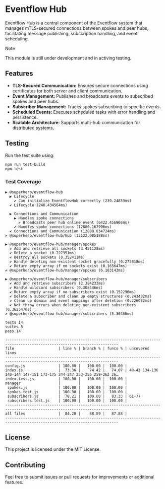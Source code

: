 # Eventflow Hub

Eventflow Hub is a central component of the Eventflow system that manages mTLS-secured connections between spokes and peer hubs, facilitating message publishing, subscription handling, and event scheduling.

> [!NOTE]
> This module is still under development and in activing testing.

## Features

- **TLS-Secured Communication:** Ensures secure connections using certificates for both server and client communication.
- **Event Management:** Publishes and broadcasts events to subscribed spokes and peer hubs.
- **Subscriber Management:** Tracks spokes subscribing to specific events.
- **Scheduled Events:** Executes scheduled tasks with error handling and persistence.
- **Scalable Architecture:** Supports multi-hub communication for distributed systems.

## Testing

Run the test suite using:

```bash
npm run test-build
npm test
```

### Test Coverage

```
▶ @superhero/eventflow-hub
  ▶ Lifecycle
    ✔ Can initialize EventflowHub correctly (239.24859ms)
  ✔ Lifecycle (240.434564ms)

  ▶ Connections and Communication
    ▶ Handles spoke connections
      ✔ Broadcasts peer hub online event (6422.456966ms)
    ✔ Handles spoke connections (12880.167996ms)
  ✔ Connections and Communication (12880.634724ms)
✔ @superhero/eventflow-hub/hub (13122.085188ms)

▶ @superhero/eventflow-hub/manager/spokes
  ✔ Add and retrieve all sockets (3.451128ms)
  ✔ Delete a socket (0.227951ms)
  ✔ Destroy all sockets (0.352411ms)
  ✔ Handle deleting non-existent socket gracefully (0.275818ms)
  ✔ Return empty array if no sockets exist (0.165647ms)
✔ @superhero/eventflow-hub/manager/spokes (6.103143ms)

▶ @superhero/eventflow-hub/manager/subscribers
  ✔ Add and retrieve subscribers (2.384233ms)
  ✔ Handle wildcard subscribers (0.308446ms)
  ✔ Return empty array if no subscribers exist (0.152296ms)
  ✔ Delete a subscriber and clean up empty structures (0.243432ms)
  ✔ Clean up domain and event mappings after deletion (0.226052ms)
  ✔ Not throw errors when deleting non-existent subscribers (0.362547ms)
✔ @superhero/eventflow-hub/manager/subscribers (5.36466ms)

tests 14
suites 5
pass 14

-------------------------------------------------------------------------------------------------------------------------
file                    | line % | branch % | funcs % | uncovered lines
-------------------------------------------------------------------------------------------------------------------------
config.js               | 100.00 |   100.00 |  100.00 | 
index.js                |  73.36 |    74.42 |   74.07 | 40-43 134-136 140-144 147-151 173-175 244-247 253-256 259-262 26…
index.test.js           | 100.00 |   100.00 |  100.00 | 
manager                 |        |          |         | 
 spokes.js              | 100.00 |   100.00 |  100.00 | 
 spokes.test.js         | 100.00 |   100.00 |  100.00 | 
 subscribers.js         |  78.21 |   100.00 |   83.33 | 61-77
 subscribers.test.js    | 100.00 |   100.00 |  100.00 | 
-------------------------------------------------------------------------------------------------------------------------
all files               |  84.20 |    88.89 |   87.88 | 
-------------------------------------------------------------------------------------------------------------------------
```

## License

This project is licensed under the MIT License.

## Contributing

Feel free to submit issues or pull requests for improvements or additional features.
